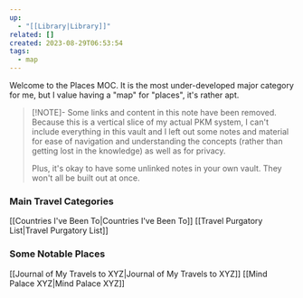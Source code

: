 ```yaml
---
up:
  - "[[Library|Library]]"
related: []
created: 2023-08-29T06:53:54
tags:
  - map
---
```

Welcome to the Places MOC. It is the most under-developed major category for me, but I value having a "map" for "places", it's rather apt.

> [!NOTE]- Some links and content in this note have been removed.
> Because this is a vertical slice of my actual PKM system, I can't include everything in this vault and I left out some notes and material for ease of navigation and understanding the concepts (rather than getting lost in the knowledge) as well as for privacy. 
>  
> Plus, it's okay to have some unlinked notes in your own vault. They won't all be built out at once.

### Main Travel Categories
[[Countries I've Been To|Countries I've Been To]]
[[Travel Purgatory List|Travel Purgatory List]]

### Some Notable Places
[[Journal of My Travels to XYZ|Journal of My Travels to XYZ]]
[[Mind Palace XYZ|Mind Palace XYZ]]